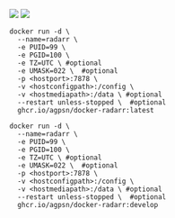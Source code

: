 ![ ](https://img.shields.io/github/v/tag/agpsn/docker-radarr?color=00CCFF&label=:latest&style=plastic&logo=%20) 
![ ](https://img.shields.io/github/v/tag/radarr/radarr?color=00CCFF&label=:develop&style=plastic&logo=%20) 


```
docker run -d \
  --name=radarr \
  -e PUID=99 \
  -e PGID=100 \
  -e TZ=UTC \ #optional
  -e UMASK=022 \  #optional
  -p <hostport>:7878 \
  -v <hostconfigpath>:/config \
  -v <hostmediapath>:/data \ #optional
  --restart unless-stopped \  #optional
  ghcr.io/agpsn/docker-radarr:latest
```

```
docker run -d \
  --name=radarr \
  -e PUID=99 \
  -e PGID=100 \
  -e TZ=UTC \ #optional
  -e UMASK=022 \  #optional
  -p <hostport>:7878 \
  -v <hostconfigpath>:/config \
  -v <hostmediapath>:/data \ #optional
  --restart unless-stopped \  #optional
  ghcr.io/agpsn/docker-radarr:develop
```
